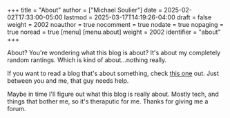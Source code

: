 +++
title = "About"
author = ["Michael Soulier"]
date = 2025-02-02T17:33:00-05:00
lastmod = 2025-03-17T14:19:26-04:00
draft = false
weight = 2002
noauthor = true
nocomment = true
nodate = true
nopaging = true
noread = true
[menu]
  [menu.about]
    weight = 2002
    identifier = "about"
+++

About? You're wondering what this blog is about? It's about my completely random rantings. Which is kind of about...nothing really.

If you want to read a blog that's about something, check [this one](http://www.mikeneedsakidney.ca) out. Just between you and me, that guy needs help.

Maybe in time I'll figure out what this blog is really about. Mostly tech, and things that bother me, so it's theraputic for me. Thanks for giving me a forum.

